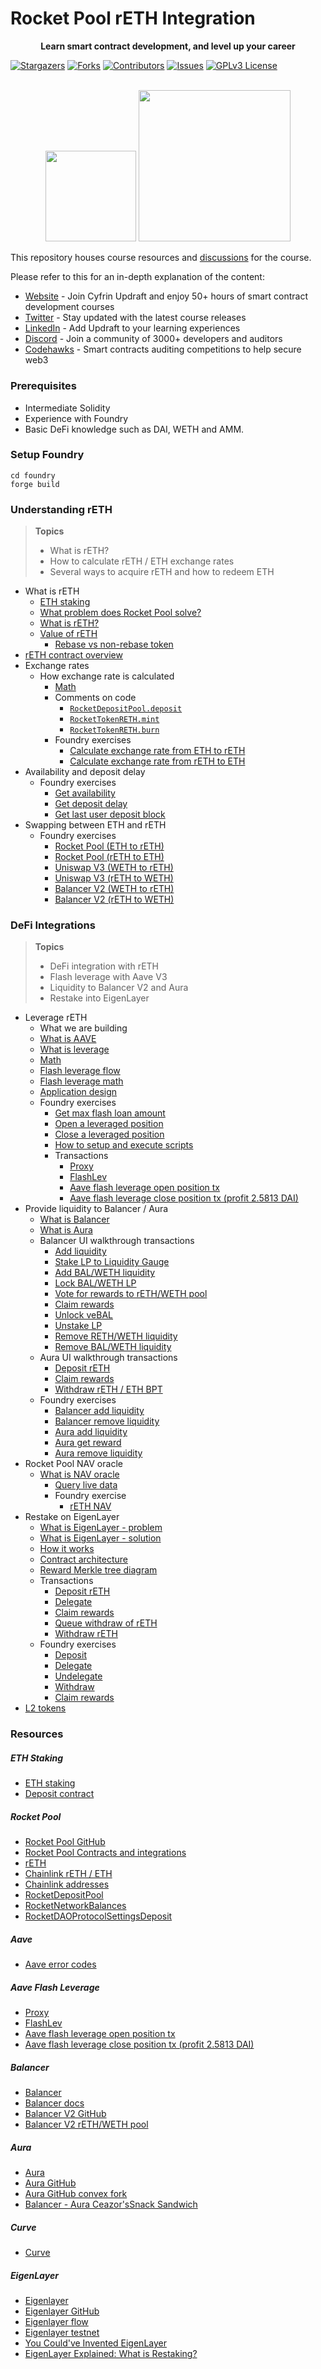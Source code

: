 # Rocket Pool rETH Integration

[contributors-shield]: https://img.shields.io/github/contributors/cyfrin/defi-reth.svg?style=for-the-badge
[contributors-url]: https://github.com/cyfrin/defi-reth/graphs/contributors
[forks-shield]: https://img.shields.io/github/forks/cyfrin/defi-reth.svg?style=for-the-badge
[forks-url]: https://github.com/cyfrin/defi-reth/network/members
[stars-shield]: https://img.shields.io/github/stars/cyfrin/defi-reth.svg?style=for-the-badge
[stars-url]: https://github.com/cyfrin/defi-reth/stargazers
[issues-shield]: https://img.shields.io/github/issues/cyfrin/defi-reth.svg?style=for-the-badge
[issues-url]: https://github.com/cyfrin/defi-reth/issues
[license-shield]: https://img.shields.io/github/license/cyfrin/defi-reth.svg?style=for-the-badge
[license-url]: https://github.com/cyfrin/defi-reth/blob/main/LICENSE
[linkedin-shield]: https://img.shields.io/badge/-LinkedIn-black.svg?style=for-the-badge&logo=linkedin&colorB=555

<p align="center"><strong>Learn smart contract development, and level up your career
</strong></p>

[![Stargazers][stars-shield]][stars-url] [![Forks][forks-shield]][forks-url] [![Contributors][contributors-shield]][contributors-url] [![Issues][issues-shield]][issues-url] [![GPLv3 License][license-shield]][license-url]

<p align="center">
    <br />
    <a href="https://cyfrin.io/">
        <img src=".github/images/poweredbycyfrinbluehigher.png" width="145" alt=""/></a>
<a href="https://updraft.cyfrin.io/courses/moccasin">
        <img src=".github/images/coursebadge.png" width="242.3" alt=""/></a>
    <br />
</p>

</div>

This repository houses course resources and [discussions](https://github.com/Cyfrin/defi-reth/discussions) for the course.

Please refer to this for an in-depth explanation of the content:

- [Website](https://updraft.cyfrin.io) - Join Cyfrin Updraft and enjoy 50+ hours of smart contract development courses
- [Twitter](https://twitter.com/CyfrinUpdraft) - Stay updated with the latest course releases
- [LinkedIn](https://www.linkedin.com/school/cyfrin-updraft/) - Add Updraft to your learning experiences
- [Discord](https://discord.gg/cyfrin) - Join a community of 3000+ developers and auditors
- [Codehawks](https://codehawks.com) - Smart contracts auditing competitions to help secure web3

### Prerequisites

- Intermediate Solidity
- Experience with Foundry
- Basic DeFi knowledge such as DAI, WETH and AMM.

### Setup Foundry

```shell
cd foundry
forge build
```

### Understanding rETH

> **Topics**
>
> - What is rETH?
> - How to calculate rETH / ETH exchange rates
> - Several ways to acquire rETH and how to redeem ETH

- What is rETH
  - [ETH staking](./notes/eth-stake.png)
  - [What problem does Rocket Pool solve?](./notes/rocket-pool.png)
  - [What is rETH?](./notes/reth.png)
  - [Value of rETH](./notes/reth.png)
    - [Rebase vs non-rebase token](./notes/reth-rebase.png)
- [rETH contract overview](./notes/reth-flow.png)
- Exchange rates
  - How exchange rate is calculated
    - [Math](./notes/reth-exchange-rate.png)
    - Comments on code
      - [`RocketDepositPool.deposit`](https://github.com/rocket-pool/rocketpool/blob/fb53ec9ee9546faea70799ac8903005300eec9d6/contracts/contract/deposit/RocketDepositPool.sol#L90-L127)
      - [`RocketTokenRETH.mint`](https://github.com/rocket-pool/rocketpool/blob/fb53ec9ee9546faea70799ac8903005300eec9d6/contracts/contract/token/RocketTokenRETH.sol#L94-L103)
      - [`RocketTokenRETH.burn`](https://github.com/rocket-pool/rocketpool/blob/fb53ec9ee9546faea70799ac8903005300eec9d6/contracts/contract/token/RocketTokenRETH.sol#L106-L123)
    - Foundry exercises
      - [Calculate exchange rate from ETH to rETH](./foundry/exercises/exercise-calc-ex-rate-eth-reth.md)
      - [Calculate exchange rate from rETH to ETH](./foundry/exercises/exercise-calc-ex-rate-reth-eth.md)
- Availability and deposit delay
  - Foundry exercises
    - [Get availability](./foundry/exercises/exercise-get-avail.md)
    - [Get deposit delay](./foundry/exercises/exercise-get-deposit-delay.md)
    - [Get last user deposit block](./foundry/exercises/exercise-get-last-user-deposit-block.md)
- Swapping between ETH and rETH
  - Foundry exercises
    - [Rocket Pool (ETH to rETH)](./foundry/exercises/exercise-swap-rocket-pool-eth-reth.md)
    - [Rocket Pool (rETH to ETH)](./foundry/exercises/exercise-swap-rocket-pool-reth-eth.md)
    - [Uniswap V3 (WETH to rETH)](./foundry/exercises/exercise-swap-uni-v3-weth-reth.md)
    - [Uniswap V3 (rETH to WETH)](./foundry/exercises/exercise-swap-uni-v3-reth-weth.md)
    - [Balancer V2 (WETH to rETH)](./foundry/exercises/exercise-swap-balancer-v2-weth-reth.md)
    - [Balancer V2 (rETH to WETH)](./foundry/exercises/exercise-swap-balancer-v2-reth-weth.md)

### DeFi Integrations

> **Topics**
>
> - DeFi integration with rETH
> - Flash leverage with Aave V3
> - Liquidity to Balancer V2 and Aura
> - Restake into EigenLayer

- Leverage rETH
  - What we are building
  - [What is AAVE](./notes/aave.png)
  - [What is leverage](./notes/leverage.png)
  - [Math](./notes/max-leverage.png)
  - [Flash leverage flow](./notes/flash-lev.png)
  - [Flash leverage math](./notes/flash-lev.png)
  - [Application design](./notes/flash-lev-design.png)
  - Foundry exercises
    - [Get max flash loan amount](./foundry/exercises/exercise-aave-flash-lev-get-max-loan.md)
    - [Open a leveraged position](./foundry/exercises/exercise-aave-flash-lev-open.md)
    - [Close a leveraged position](./foundry/exercises/exercise-aave-flash-lev-close.md)
    - [How to setup and execute scripts](./foundry/README.md)
    - Transactions
      - [Proxy](https://etherscan.io/address/0xC5aCD8c4604476FEFfd4bEb164a22f70ed56884D)
      - [FlashLev](https://etherscan.io/address/0xDcc6Dc8D59626E4E851c6b76df178Ab0C390bAF8)
      - [Aave flash leverage open position tx](https://etherscan.io/tx/0x79c5fb4ab1b5fc87842643410aa058c8b634650d5da16eb24728cc6ef793554b)
      - [Aave flash leverage close position tx (profit 2.5813 DAI)](https://etherscan.io/tx/0x03778694892ac46b37269e9ea0f64bd100326faa3abbb2b235a6dd3d15c3d240)
- Provide liquidity to Balancer / Aura
  - [What is Balancer](./notes/balancer-v2.png)
  - [What is Aura](./notes/balancer-v2.png)
  - Balancer UI walkthrough transactions
    - [Add liquidity](https://etherscan.io/tx/0x8cce73567eef34d20c435a336ed0bbc667ca5937a3d7c7d876f0f9cf89766a80)
    - [Stake LP to Liquidity Gauge](https://etherscan.io/tx/0x507b35b84d1685a7c6e5a79f0f17024096e4f042b246047932a28b2de4d03c14)
    - [Add BAL/WETH liquidity](https://etherscan.io/tx/0x0612d067b5220750569b901400b3f2624ed0e5488ffeba3ae5e62a86e65bb99f)
    - [Lock BAL/WETH LP](https://etherscan.io/tx/0x1fd35f3b2d2fc146f087af52a90013784aa20fddde00b95ec82c2a7d19e9ba61)
    - [Vote for rewards to rETH/WETH pool](https://etherscan.io/tx/0x0c523f52cedb207d93ef0db682c84dc0c601444480497ae13df832abccaee89b)
    - [Claim rewards](https://etherscan.io/tx/0x52c10c465eb39ca9bace336eb1c95cda3bc8df5767c6e56aaaaf98143131029e)
    - [Unlock veBAL](https://etherscan.io/tx/0xa37ab34a024f612f4777c0734f561db6d6d0b3cf718e12a4e83da480812d882a)
    - [Unstake LP](https://etherscan.io/tx/0x8d36daed733b7214fd24a79fd10019159936e594d4f4a1c225727766a9501cf1)
    - [Remove RETH/WETH liquidity](https://etherscan.io/tx/0x8655822fc1fd9e457758b33ecce129d77bd434553096aea8950634f7c6fd7f1a)
    - [Remove BAL/WETH liquidity](https://etherscan.io/tx/0x6b84c2895a926cc0734a83c1a309a84caff64ab18942c434568d59ca505069e9)
  - Aura UI walkthrough transactions
    - [Deposit rETH](https://etherscan.io/tx/0xb93f1c4ed66b7a92661c2350e95553811008618ec5921867977e37aca8e3ba09)
    - [Claim rewards](https://etherscan.io/tx/0x6f981d560c77e30588af65e28fd6d1c604bdb3fc55f0c42d4bac01f34ec88065)
    - [Withdraw rETH / ETH BPT](https://etherscan.io/tx/0x5cdbd6f404da7fb9ef422b4c84b8df065c6b8b69db6f7be98d127c044a41c2ba)
  - Foundry exercises
    - [Balancer add liquidity](./foundry/exercises/exercise-balancer-join.md)
    - [Balancer remove liquidity](./foundry/exercises/exercise-balancer-exit.md)
    - [Aura add liquidity](./foundry/exercises/exercise-aura-deposit.md)
    - [Aura get reward](./foundry/exercises/exercise-aura-get-reward.md)
    - [Aura remove liquidity](./foundry/exercises/exercise-aura-exit.md)
- Rocket Pool NAV oracle
  - [What is NAV oracle](./notes/rocket-pool-nav.png)
    - [Query live data](https://etherscan.io/address/0xae78736cd615f374d3085123a210448e74fc6393#readContract#F6)
    - Foundry exercise
      - [rETH NAV](./foundry/exercises/exercise-reth-nav.md)
- Restake on EigenLayer
  - [What is EigenLayer - problem](./notes/eigen-layer.png)
  - [What is EigenLayer - solution](./notes/eigen-layer.png)
  - [How it works](./notes/eigen-layer.png)
  - [Contract architecture](./notes/eigen-layer-contract-arch.png)
  - [Reward Merkle tree diagram](./notes/eigen-layer-reward-merkle.png)
  - Transactions
    - [Deposit rETH](https://etherscan.io/tx/0xfb709b9a4b33371970e4fb3bcd3aefe8f20a97a373336feef5e42d49282d91c2)
    - [Delegate](https://etherscan.io/tx/0xda7b7122bcb9c9d0f7cd111683a85ecb3c514ab5f14f1d412ad102804d02fe94)
    - [Claim rewards](https://etherscan.io/tx/0x29226a1cb445faa3e1e7850f4f669a9e028e21c30f1c50137fdd2885ddd30df6)
    - [Queue withdraw of rETH](https://etherscan.io/tx/0xc4e7a7c6556fb40dbeada645634cea8c8c7bb47b8f5e04858d8f4cd2d04bf02a)
    - [Withdraw rETH](https://etherscan.io/tx/0x743a95867d308ae24332cd34c73762d14254b3aa7d2239aee1266ea65e810bf7)
  - Foundry exercises
    - [Deposit](./foundry/exercises/exercise-eigen-layer-deposit.md)
    - [Delegate](./foundry/exercises/exercise-eigen-layer-delegate.md)
    - [Undelegate](./foundry/exercises/exercise-eigen-layer-undelegate.md)
    - [Withdraw](./foundry/exercises/exercise-eigen-layer-withdraw.md)
    - [Claim rewards](./foundry/exercises/exercise-eigen-layer-claim-rewards.md)
- [L2 tokens](https://rocketpool.net/protocol/integrations)

### Resources

##### ETH Staking

- [ETH staking](https://ethereum.org/en/staking/)
- [Deposit contract](https://etherscan.io/address/0x00000000219ab540356cBB839Cbe05303d7705Fa)

##### Rocket Pool

- [Rocket Pool GitHub](https://github.com/rocket-pool/rocketpool)
- [Rocket Pool Contracts and integrations](https://docs.rocketpool.net/overview/contracts-integrations)
- [rETH](https://etherscan.io/address/0xae78736cd615f374d3085123a210448e74fc6393)
- [Chainlink rETH / ETH](https://data.chain.link/feeds/ethereum/mainnet/reth-eth)
- [Chainlink addresses](https://docs.chain.link/data-feeds#price-feeds)
- [RocketDepositPool](https://etherscan.io/address/0xDD3f50F8A6CafbE9b31a427582963f465E745AF8)
- [RocketNetworkBalances](https://etherscan.io/address/0x6Cc65bF618F55ce2433f9D8d827Fc44117D81399)
- [RocketDAOProtocolSettingsDeposit](https://etherscan.io/address/0xD846AA34caEf083DC4797d75096F60b6E08B7418)

##### Aave

- [Aave error codes](https://github.com/aave/aave-v3-core/blob/master/contracts/protocol/libraries/helpers/Errors.sol)

##### Aave Flash Leverage

- [Proxy](https://etherscan.io/address/0xC5aCD8c4604476FEFfd4bEb164a22f70ed56884D)
- [FlashLev](https://etherscan.io/address/0xDcc6Dc8D59626E4E851c6b76df178Ab0C390bAF8)
- [Aave flash leverage open position tx](https://etherscan.io/tx/0x79c5fb4ab1b5fc87842643410aa058c8b634650d5da16eb24728cc6ef793554b)
- [Aave flash leverage close position tx (profit 2.5813 DAI)](https://etherscan.io/tx/0x03778694892ac46b37269e9ea0f64bd100326faa3abbb2b235a6dd3d15c3d240)

##### Balancer

- [Balancer](https://balancer.fi/)
- [Balancer docs](https://docs.balancer.fi/)
- [Balancer V2 GitHub](https://github.com/balancer/balancer-v2-monorepo)
- [Balancer V2 rETH/WETH pool](https://balancer.fi/pools/ethereum/v2/0x1e19cf2d73a72ef1332c882f20534b6519be0276000200000000000000000112)

##### Aura

- [Aura](https://aura.finance/)
- [Aura GitHub](https://github.com/aurafinance/aura-contracts)
- [Aura GitHub convex fork](https://github.com/aurafinance/convex-platform)
- [Balancer - Aura Ceazor'sSnack Sandwich](https://www.youtube.com/watch?v=1VQ3hdnn3yc)

##### Curve

- [Curve](https://curve.fi/)

##### EigenLayer

- [Eigenlayer](https://www.eigenlayer.xyz/)
- [Eigenlayer GitHub](https://github.com/Layr-Labs/eigenlayer-contracts)
- [Eigenlayer flow](https://github.com/Layr-Labs/eigenlayer-contracts/tree/dev/docs#common-user-flows)
- [Eigenlayer testnet](https://holesky.eigenlayer.xyz/)
- [You Could've Invented EigenLayer](https://www.blog.eigenlayer.xyz/ycie/)
- [EigenLayer Explained: What is Restaking?](https://www.youtube.com/watch?v=5r0SooSQFJg)
